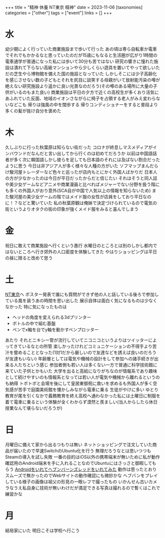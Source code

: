 +++
title = "精神 休養 NT東京 精神"
date = 2023-11-06
[taxonomies]
categories = ["other"]
tags = ["event"]
links = []
+++

# 水
幼少期によく行っていた商業施設まで歩いて行った
あの頃は専ら自転車か電車でそれでもかかるなと思っていたのだが15歳にもなると生活圏が広がり1時間の電車通学が普通になった私には歩いて30分も苦ではない
研究の響きに憧れた施設は潰れて下らない高級マンションやら少しくらい遊具を置いてやって欲しいただの芝生やら博物館を備えた国の施設となっていた
しかしそこには少子高齢化を感じさせない数の子どもとそれを尻目に談笑する母親がいて放射能汚染の噂が絶えない研究施設より遥かに良い光景なのだろう(その噂のある場所に大量の子供がいるのもまた良い)
商業施設は平日の夕方で近くの高校生が多くおり活気にあふれていた反面、地域のイオンさながらに椅子を占領する老人がみえ変わらないなどこも
帰りは強風の中を闊歩する
帰りコンディショナーをすると普段より多くの髪が抜け自分を褒めた

# 木
久しぶりに行った秋葉原は知らない街だった
コロナが終息しマスメディアがインバウンドだなんだと言い出してから行くのは初めてだろうか
以前は中国語話者が多く次に韓国語しかし彼らを足しても日本語のそれには及ばない割合だったように思う
今日は非アジア人が多く様々な人種の方がいた
ソフマップまんだらけ駿河屋トレーダーなど色々と巡ったが店内もとにかく外国人ばかりだ
日本人の方が少なかったのは今日が平日だったからだと信じたい
それはそうと同人誌や美少女ゲームなどアニメや商業漫画と比べればメジャーでない分野を扱う階にも多くの外国人がおり意外(SCA自が中国で人気以上の情報を知らないため)
また駿河屋の美少女ゲームの階ではメイド服の女性が店員をしており平日なのに！？などと驚いていた
私の秋葉原観は俺妹で決定づけられているので電気の街というよりオタクの街の印象が強くメイド服をみると喜んでしまう

# 金
祝日に敢えて商業施設へ行くという愚行
水曜日のところとは別のしかし都内ではないところへ行き郊外の人口密度を体験してきた
やはりショッピングは平日の昼に限ると改めて思う

# 土
[NT東京](https://wiki.nicotech.jp/nico_tech/?NT%E6%9D%B1%E4%BA%AC2023)へ
ポスター発表で誰にも質問ができず他の人と話している後ろで参加している風を装うあの時間を思い出した
展示自体は面白く気になるものは少なくなかった
特に気になったものは
- ヘッドの角度を変えられる3dプリンター
- ボトルの中で組む基盤
- ペンでx軸を台でy軸を動かすペンプロッター

あたり
それとニキシー管が流行していてニコニコというよりはツイッターによってきているなとの所管
楽しかったけれどコミュニケーションの不得手より苦汁を嘗めることとなった(1対1だから厳しいので友達などを誘えば良いのだろうが友達もいない)
年齢層としては電気や機械の設計をして参加への諸手続きが出来る人たちという感じ
参加者側も若い人は多くない一方で普通に科学技術館に来ていた子供とかもいた
大学を出ると高給になりがちなのが情報系であり趣味として続けやすいのも情報系となっては若い人が電気や機械から離れるというのも納得
トボトボと会場を後にして皇居東御苑に救いを求めるも外国人が多く空気感が苦手で庭園美術館を懐かしみながら電車に乗る
生徒がやけに多い
ゆとり教育が尾を引くなかで義務教育を終え高校へ通わなかった私には土曜日に制服を着て電車に乗るという体験が全くわからず漠然と羨ましい(当人からしたら休日授業なんて堪らないだろうが)

# 日
月曜日に備えて家から出るつもりは無い
ネットショッピングで注文していた商品が届いたので早速SwitchのUbuntu化を行う
無理だろうなとは思いつつもSteamの導入を試し失敗
一番の目的はiOS以外の携帯端末が無いために私が動作確認用のAndroid端末を手に入れることなのでUbuntuにはさっさと御暇してもらう
[Androidをいれてヘブンバーンズレッドをいれてみた](https://slnq.github.io/photos/20231226.html)
動作は思ったとおりスムーズで無かったのでWebサイトの動作確認にも微妙かな
ヘブバンをプレイしている様子の画像は祖父の形見の一眼レフで撮ったもの
いかんせん古いカメラなうえ私自身に技術が無いわけだが満足できる写真は撮れるので暫くはこれで練習かな

# 月
結局家にいた
明日こそは学校へ行こう